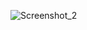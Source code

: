 ![Screenshot_2](https://user-images.githubusercontent.com/59422278/146511911-7dba50d6-20be-45df-98b0-6571dd47514f.png)
